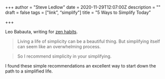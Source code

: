 +++
author = "Steve Ledlow"
date = 2020-11-29T12:07:00Z
description = ""
draft = false
tags = ["link”, “simplify"]
title = "5 Ways to Simplify Today”

+++

Leo Babauta, writing for [zen habits](https://zenhabits.net/simplify-now/).

> Living a life of simplicity can be a beautiful thing. But simplifying itself can seem like an overwhelming process.

> So I recommend simplicity in your simplifying.

I found these simple recommendations an excellent way to start down the path to a simplified life. 
